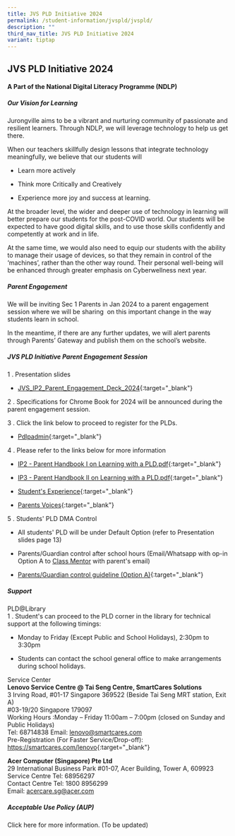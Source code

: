 ```yaml
---
title: JVS PLD Initiative 2024
permalink: /student-information/jvspld/jvspld/
description: ""
third_nav_title: JVS PLD Initiative 2024
variant: tiptap
---
```

<h2>JVS PLD Initiative 2024</h2><h4>A Part of the National Digital Literacy Programme (NDLP)</h4><h5>Our Vision for Learning</h5><p>Jurongville aims to be a vibrant and nurturing community of passionate and resilient learners. Through NDLP, we will leverage technology to help us get there.</p><p>When our teachers skillfully design lessons that integrate technology meaningfully, we believe that our students will&nbsp;</p><ul data-tight="true" class="tight"><li><p>Learn more actively</p></li><li><p>Think more Critically and Creatively</p></li><li><p>Experience more joy and success at learning.</p></li></ul><p>At the broader level, the wider and deeper use of technology in learning will better prepare our students for the post-COVID world. Our students will be expected to have good digital skills, and to use those skills confidently and competently at work and in life.</p><p>At the same time, we would also need to equip our students with the ability to manage their usage of devices, so that they remain in control of the ‘machines’, rather than the other way round. Their personal well-being will be enhanced through greater emphasis on Cyberwellness next year.</p><h5>Parent Engagement</h5><p>We will be inviting Sec 1 Parents in Jan 2024 to a parent engagement session where we will be sharing&nbsp; on this important change in the way students learn in school.</p><p>In the meantime, if there are any further updates, we will alert parents through Parents’ Gateway and publish them on the school’s website.</p><h5>JVS PLD Initiative Parent Engagement Session</h5><p>1 . Presentation slides<br></p><ul data-tight="true" class="tight"><li><p><a href="/files/JVS_IP2_Parent_Engagement_Deck_2024.pdf" rel="noopener noreferrer nofollow" target="_blank">JVS_IP2_Parent_Engagement_Deck_2024</a>{:target="_blank"}</p></li></ul><p>2 . Specifications for Chrome Book for 2024 will be announced during the parent engagement session.</p><p>3 . Click the link below to proceed to register for the PLDs.<br></p><ul data-tight="true" class="tight"><li><p><a href="https://go.gov.sg/pdlpadmin" rel="noopener noreferrer nofollow" target="_blank">Pdlpadmin</a>{:target="_blank"}</p></li></ul><p>4 . Please refer to the links below for more information<br></p><ul data-tight="true" class="tight"><li><p><a href="/files/IP2___Parent_Handbook_I_on_Learning_with_a_PLD.pdf" rel="noopener noreferrer nofollow" target="_blank">IP2 - Parent Handbook I on Learning with a PLD.pdf</a>{:target="_blank"}<br></p></li><li><p><a href="/files/IP3___Parent_Handbook_II_on_Learning_with_a_PLD.pdf" rel="noopener noreferrer nofollow" target="_blank">IP3 - Parent Handbook II on Learning with a PLD.pdf</a>{:target="_blank"}<br></p></li><li><p><a href="http://www.youtube.com/watch?v=atVkNBXMVnY" rel="noopener noreferrer nofollow" target="_blank">Student's Experience</a>{:target="_blank"}<br></p></li><li><p><a href="https://go.gov.sg/parent-voxpop-1" rel="noopener noreferrer nofollow" target="_blank">Parents Voices</a>{:target="_blank"}</p></li></ul><p>5 . Students' PLD DMA Control<br></p><ul data-tight="true" class="tight"><li><p>All students' PLD will be under Default Option (refer to Presentation slides page 13)</p></li><li><p>Parents/Guardian control after school hours (Email/Whatsapp with op-in Option A to <a href="/student-information/class-mentors/" rel="noopener noreferrer nofollow" target="_blank">Class Mentor</a> with parent's email)</p></li><li><p><a href="/files/e-DMA-Parent-Guide-v2.0-Option-A-Chrome-OS.pdf" rel="noopener noreferrer nofollow" target="_blank">Parents/Guardian control guideline (Option A)</a>{:target="_blank"}</p></li></ul><h5>Support</h5><p>PLD@Library<br>1 . Student's can proceed to the PLD corner in the library for technical support at the following timings:</p><ul data-tight="true" class="tight"><li><p>Monday to Friday (Except Public and School Holidays), 2:30pm to 3:30pm</p></li><li><p>Students can contact the school general office to make arrangements during school holidays.</p></li></ul><p>Service Center<br><strong>Lenovo Service Centre @ Tai Seng Centre, SmartCares Solutions</strong><br>3 Irving Road, #01-17 Singapore 369522 (Beside Tai Seng MRT station, Exit A)<br>#03-19/20 Singapore 179097<br>Working Hours :Monday – Friday 11:00am – 7:00pm (closed on Sunday and Public Holidays)<br>Tel: 68714838 Email: <a href="mailto:lenovo@smartcares.com" rel="noopener noreferrer nofollow" target="_blank">lenovo@smartcares.com</a><br>Pre-Registration (For Faster Service/Drop-off): <a href="https://smartcares.com/lenovo" rel="noopener noreferrer nofollow" target="_blank">https://smartcares.com/lenovo</a>{:target="_blank"}</p><p><strong>Acer Computer (Singapore) Pte Ltd</strong><br>29 International Business Park #01-07, Acer Building, Tower A, 609923<br>Service Centre Tel: 68956297<br>Contact Centre Tel: 1800 8956299<br>Email: <a href="mailto:acercare.sg@acer.com" rel="noopener noreferrer nofollow" target="_blank">acercare.sg@acer.com</a></p><h5>Acceptable Use Policy (AUP)</h5><p>Click here for more information. (To be updated)</p>